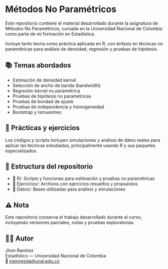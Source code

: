 # Métodos No Paramétricos

Este repositorio contiene el material desarrollado durante la asignatura de Métodos No Paramétricos, cursada en la Universidad Nacional de Colombia como parte de mi formación en Estadística.

Incluye tanto teoría como práctica aplicada en R, con énfasis en técnicas no paramétricas para análisis de densidad, regresión y pruebas de hipótesis.

## 📚 Temas abordados

- Estimación de densidad kernel  
- Selección de ancho de banda (bandwidth)  
- Regresión kernel no paramétrica  
- Pruebas de hipótesis no paramétricas  
- Pruebas de bondad de ajuste  
- Pruebas de independencia y homogeneidad  
- Bootstrap y remuestreo  

## 🧪 Prácticas y ejercicios

Los códigos y scripts incluyen simulaciones y análisis de datos reales para aplicar las técnicas estudiadas, principalmente usando R y sus paquetes especializados.

## 📂 Estructura del repositorio

- 📁 R/: Scripts y funciones para estimación y pruebas no paramétricas  
- 📁 Ejercicios/: Archivos con ejercicios resueltos y propuestos  
- 📁 Datos/: Bases utilizadas para análisis y simulaciones  

## ⚠️ Nota

Este repositorio conserva el trabajo desarrollado durante el curso, incluyendo versiones parciales, notas y pruebas exploratorias.

## 👨‍💻 Autor

Jhon Ramírez  
Estadístico — Universidad Nacional de Colombia  
📧 jramirezda@unal.edu.co
